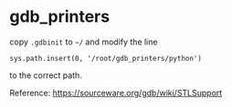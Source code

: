 # gdb_printers

copy `.gdbinit` to `~/` and modify the line 
```
sys.path.insert(0, '/root/gdb_printers/python')
``` 
to the correct path.

Reference: https://sourceware.org/gdb/wiki/STLSupport
